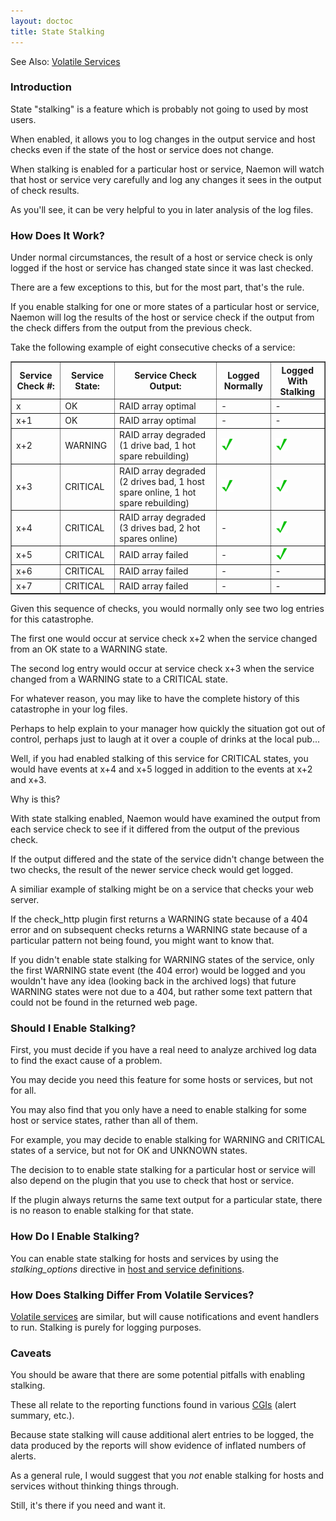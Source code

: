 ```yaml
---
layout: doctoc
title: State Stalking
---
```


<span class="glyphicon glyphicon-arrow-right"></span> See Also: <a href="volatileservices.html">Volatile Services</a>



### Introduction

State "stalking" is a feature which is probably not going to used by most users.

When enabled, it allows you to log changes in the output service and host checks
even if the state of the host or service does not change.

When stalking is enabled for a particular host or service, Naemon will watch that
host or service very carefully and log any changes it sees in the output of check results.

As you'll see, it can be very helpful to you in later analysis of the log files.



### How Does It Work?

Under normal circumstances, the result of a host or service check is only logged
if the host or service has changed state since it was last checked.

There are a few exceptions to this, but for the most part, that's the rule.

If you enable stalking for one or more states of a particular host or service,
Naemon will log the results of the host or service check if the output from the
check differs from the output from the previous check.

Take the following example of eight consecutive checks of a service:

<table border="1">
<tr><th>Service Check #:</th><th>Service State:</th><th>Service Check Output:</th><th>Logged Normally</th><th>Logged With Stalking</th></tr>
<tr><td>x</td><td>OK</td><td>RAID array optimal</td><td>-</td><td>-</td></tr>
<tr><td>x+1</td><td>OK</td><td>RAID array optimal</td><td>-</td><td>-</td></tr>
<tr><td>x+2</td><td>WARNING</td><td>RAID array degraded (1 drive bad, 1 hot spare rebuilding)</td><td><img src="/images/checkmark.png" alt="Yes"></td><td><img src="/images/checkmark.png" alt="Yes"></td></tr>
<tr><td>x+3</td><td>CRITICAL</td><td>RAID array degraded (2 drives bad, 1 host spare online, 1 hot spare rebuilding)</td><td><img src="/images/checkmark.png" alt="Yes"></td><td><img src="/images/checkmark.png" alt="Yes"></td></tr>
<tr><td>x+4</td><td>CRITICAL</td><td>RAID array degraded (3 drives bad, 2 hot spares online)</td><td>-</td><td><img src="/images/checkmark.png" alt="Yes"></td></tr>
<tr><td>x+5</td><td>CRITICAL</td><td>RAID array failed</td><td>-</td><td><img src="/images/checkmark.png" alt="Yes"></td></tr>
<tr><td>x+6</td><td>CRITICAL</td><td>RAID array failed</td><td>-</td><td>-</td></tr>
<tr><td>x+7</td><td>CRITICAL</td><td>RAID array failed</td><td>-</td><td>-</td></tr>
</table>

Given this sequence of checks, you would normally only see two log entries for
this catastrophe.

The first one would occur at service check x+2 when the service changed from an OK
state to a WARNING state.

The second log entry would occur at service check x+3 when the service changed from a WARNING state to a CRITICAL state.

For whatever reason, you may like to have the complete history of this catastrophe
in your log files.

Perhaps to help explain to your manager how quickly the situation got out of control,
perhaps just to laugh at it over a couple of drinks at the local pub...

Well, if you had enabled stalking of this service for CRITICAL states, you would
have events at x+4 and x+5 logged in addition to the events at x+2 and x+3.

Why is this?

With state stalking enabled, Naemon would have examined the output from each
service check to see if it differed from the output of the previous check.

If the output differed and the state of the service didn't change between
the two checks, the result of the newer service check would get logged.

A similiar example of stalking might be on a service that checks your web server.

If the check_http plugin first returns a WARNING state because of a 404 error
and on subsequent checks returns a WARNING state because of a particular
pattern not being found, you might want to know that.

If you didn't enable state stalking for WARNING states of the service, only
the first WARNING state event (the 404 error) would be logged and you wouldn't
have any idea (looking back in the archived logs) that future WARNING states were
not due to a 404, but rather some text pattern that could not be found in the
returned web page.



### Should I Enable Stalking?

First, you must decide if you have a real need to analyze archived log data to
find the exact cause of a problem.

You may decide you need this feature for some hosts or services, but not for all.

You may also find that you only have a need to enable stalking for some host or
service states, rather than all of them.

For example, you may decide to enable stalking for WARNING and CRITICAL states
of a service, but not for OK and UNKNOWN states.

The decision to to enable state stalking for a particular host or service will
also depend on the plugin that you use to check that host or service.

If the plugin always returns the same text output for a particular state, there
is no reason to enable stalking for that state.



### How Do I Enable Stalking?

You can enable state stalking for hosts and services by using the <i>stalking_options</i>
directive in <a href="configobject.html">host and service definitions</a>.



### How Does Stalking Differ From Volatile Services?

<a href="volatileservices.html">Volatile services</a> are similar, but will cause
notifications and event handlers to run. Stalking is purely for logging purposes.



### Caveats

You should be aware that there are some potential pitfalls with enabling stalking.

These all relate to the reporting functions found in various <a href="cgis.html">CGIs</a> (alert summary, etc.).

Because state stalking will cause additional alert entries to be logged, the data produced
by the reports will show evidence of inflated numbers of alerts.

As a general rule, I would suggest that you <i>not</i> enable stalking for hosts
and services without thinking things through.

Still, it's there if you need and want it.
